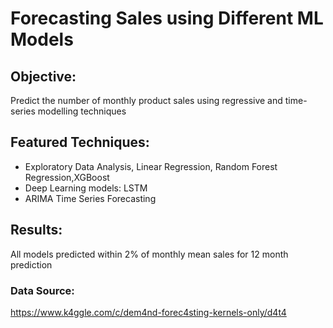 

# Forecasting Sales using Different ML Models

## Objective:
Predict the number of monthly product sales using regressive and time-series modelling techniques

## Featured Techniques:
* Exploratory Data Analysis, Linear Regression, Random Forest Regression,XGBoost
* Deep Learning models: LSTM
* ARIMA Time Series Forecasting

## Results:
All models predicted within 2% of monthly mean sales for 12 month prediction

### Data Source:
https://www.k4ggle.com/c/dem4nd-forec4sting-kernels-only/d4t4
